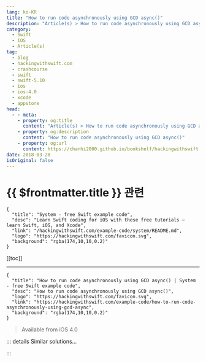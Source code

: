 ```yaml
---
lang: ko-KR
title: "How to run code asynchronously using GCD async()"
description: "Article(s) > How to run code asynchronously using GCD async()"
category:
  - Swift
  - iOS
  - Article(s)
tag: 
  - blog
  - hackingwithswift.com
  - crashcourse
  - swift
  - swift-5.10
  - ios
  - ios-4.0
  - xcode
  - appstore
head:
  - - meta:
    - property: og:title
      content: "Article(s) > How to run code asynchronously using GCD async()"
    - property: og:description
      content: "How to run code asynchronously using GCD async()"
    - property: og:url
      content: https://chanhi2000.github.io/bookshelf/hackingwithswift.com/example-code/how-to-run-code-asynchronously-using-gcd-async.html
date: 2018-03-28
isOriginal: false
---
```


# {{ $frontmatter.title }} 관련

```component VPCard
{
  "title": "System - free Swift example code",
  "desc": "Learn Swift coding for iOS with these free tutorials – learn Swift, iOS, and Xcode",
  "link": "/hackingwithswift.com/example-code/system/README.md",
  "logo": "https://hackingwithswift.com/favicon.svg",
  "background": "rgba(174,10,10,0.2)"
}
```

[[toc]]

---

```component VPCard
{
  "title": "How to run code asynchronously using GCD async() | System - free Swift example code",
  "desc": "How to run code asynchronously using GCD async()",
  "logo": "https://hackingwithswift.com/favicon.svg",
  "link": "https://hackingwithswift.com/example-code/how-to-run-code-asynchronously-using-gcd-async",
  "background": "rgba(174,10,10,0.2)"
}
```

> Available from iOS 4.0

<!-- TODO: 작성 -->

<!-- 
```swift
DispatchQueue.global(qos: .userInitiated).async { [unowned self] in
    self.yourCodeHere()
}
```

The `.userInitiated` quality of service setting is the highest priority after `userInteractive`. You can also use `utility` (lower priority) or `.background` (lowest priority.)

The second option looks like this:

```swift
performSelector(inBackground: #selector(yourCodeHere), with: nil)
```

You'll need to replace `yourCodeHere` with the name of an actual method. If you want to pass a parameter, make sure and use “yourCodeHere:" and provide a value for the `with` parameter.

-->

::: details Similar solutions…

<!--
/example-code/system/how-to-run-code-on-the-main-thread-using-gcd-async">How to run code on the main thread using GCD async() 
/example-code/system/how-to-send-notifications-asynchronously-using-notificationqueue">How to send notifications asynchronously using NotificationQueue 
/quick-start/concurrency/how-to-use-mainactor-to-run-code-on-the-main-queue">How to use @MainActor to run code on the main queue 
/quick-start/concurrency/how-to-call-an-async-function-using-async-let">How to call an async function using async let 
/example-code/system/how-to-run-code-when-your-app-is-terminated">How to run code when your app is terminated</a>
-->

:::

